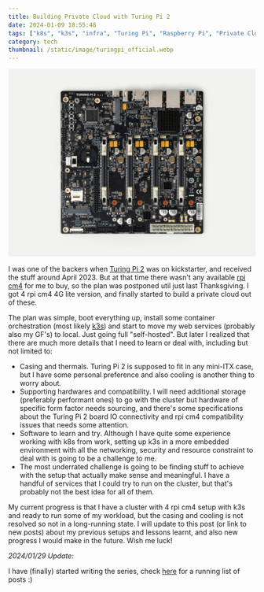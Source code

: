 ```yaml
---
title: Building Private Cloud with Turing Pi 2
date: 2024-01-09 18:55:48
tags: ["k8s", "k3s", "infra", "Turing Pi", "Raspberry Pi", "Private Cloud"]
category: tech
thumbnail: /static/image/turingpi_official.webp
---
```


![turingpi_official](/static/image/turingpi_official.webp "Turing Pi 2 Board;;70")

I was one of the backers when [Turing Pi 2](https://turingpi.com/product/turing-pi-2/) was on kickstarter, and received the stuff around April 2023. But at that time there wasn't any available [rpi cm4](https://www.raspberrypi.com/products/compute-module-4/) for me to buy, so the plan was postponed util just last Thanksgiving. I got 4 rpi cm4 4G lite version, and finally started to build a private cloud out of these.

The plan was simple, boot everything up, install some container orchestration (most likely [k3s](https://k3s.io)) and start to move my web services (probably also my GF's) to local. Just going full "self-hosted". But later I realized that there are much more details that I need to learn or deal with, including but not limited to:
- Casing and thermals. Turing Pi 2 is supposed to fit in any mini-ITX case, but I have some personal preference and also cooling is another thing to worry about.
- Supporting hardwares and compatibility. I will need additional storage (preferably performant ones) to go with the cluster but hardware of specific form factor needs sourcing, and there's some specifications about the Turing Pi 2 board IO connectivity and rpi cm4 compatibility issues that needs some attention.
- Software to learn and try. Although I have quite some experience working with k8s from work, setting up k3s in a more embedded environment with all the networking, security and resource constraint to deal with is going to be a challenge to me.
- The most underrated challenge is going to be finding stuff to achieve with the setup that actually make sense and meaningful. I have a handful of services that I could try to run on the cluster, but that's probably not the best idea for all of them.

My current progress is that I have a cluster with 4 rpi cm4 setup with k3s and ready to run some of my workload, but the casing and cooling is not resolved so not in a long-running state. I will update to this post (or link to new posts) about my previous setups and lessons learnt, and also new progress I would make in the future. Wish me luck!

*2024/01/29 Update:*

I have (finally) started writing the series, check [here](/blog/tag/Private%20Cloud/) for a running list of posts :)
